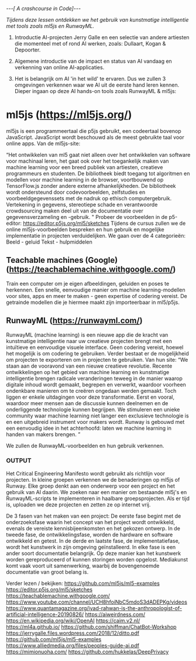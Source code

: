 *---[ A crashcourse in Code]---*

*Tijdens deze lessen ontdekken we het gebruik van kunstmatige intelligentie met tools zoals ml5js en RunwayML.*

1. Introductie AI-projecten Jerry Galle en een selectie van andere artiesten die momenteel met of rond AI werken, 
zoals: Dullaart, Kogan & Depoorter.

2. Algemene introductie van de impact en status van AI vandaag en verkenning van online AI-applicaties.

3. Het is belangrijk om AI 'in het wild' te ervaren. Dus we zullen 3 omgevingen verkennen waar we AI uit de eerste hand 
leren kennen. Dieper ingaan op deze AI hands-on tools zoals RunwayML & ml5js:

# ml5js (https://ml5js.org/)
ml5js is een programmeertaal die p5js gebruikt, een codeertaal bovenop JavaScript. JavaScript wordt beschouwd als de meest 
gebruikte taal voor online apps. Van de ml5js-site:
 
“Het ontwikkelen van ml5 gaat niet alleen over het ontwikkelen van software voor machinaal leren, het gaat ook over het 
toegankelijk maken van machine learning voor een breed publiek van artiesten, creatieve programmeurs en studenten. De 
bibliotheek biedt toegang tot algoritmen en modellen voor machine learning in de browser, voortbouwend op TensorFlow.js 
zonder andere externe afhankelijkheden.
De bibliotheek wordt ondersteund door codevoorbeelden, zelfstudies en voorbeeldgegevenssets met de nadruk op ethisch 
computergebruik. Vertekening in gegevens, stereotiepe schade en verantwoorde crowdsourcing maken deel uit van de 
documentatie over gegevensverzameling en -gebruik. "
Probeer de voorbeelden in de p5-editor: https://editor.p5js.org/ml5/sketches
Tijdens de cursus zullen we de online ml5js-voorbeelden bespreken en hun gebruik en mogelijke implementatie in projecten 
verduidelijken. We gaan over de 4 categorieën: Beeld - geluid Tekst - hulpmiddelen

## Teachable machines (Google) (https://teachablemachine.withgoogle.com/)
Train een computer om je eigen afbeeldingen, geluiden en poses te herkennen.
Een snelle, eenvoudige manier om machine learning-modellen voor sites, apps en meer te maken - geen expertise of 
codering vereist. De getrainde modellen die je hiermee maakt zijn importeerbaar in ml5/p5js.

## RunwayML (https://runwayml.com/)
RunwayML (machine learning) is een nieuwe app die de kracht van kunstmatige intelligentie naar uw creatieve projecten brengt 
met een intuïtieve en eenvoudige visuele interface. Geen codering vereist, hoewel het mogelijk is om codering te gebruiken. 
Verder bestaat er de mogelijkheid om projecten te exporteren om in projecten te gebruiken.
Van hun site: “We staan aan de vooravond van een nieuwe creatieve revolutie. Recente ontwikkelingen op het gebied van 
machine learning en kunstmatige intelligentie brengen radicale veranderingen teweeg in de manier waarop digitale inhoud 
wordt gemaakt, begrepen en verwerkt, waardoor voorheen ondenkbare manieren om te creëren ongedaan werden gemaakt. Toch 
liggen er enkele uitdagingen voor deze transformatie. Eerst en vooral, waardoor meer mensen aan de discussie kunnen 
deelnemen en de onderliggende technologie kunnen begrijpen. We stimuleren een unieke community waar machine learning 
niet langer een exclusieve technologie is en een uitgebreid instrument voor makers wordt. Runway is gebouwd met een 
eenvoudig idee in het achterhoofd: laten we machine learning in handen van makers brengen. ”

We zullen de RunwayML-voorbeelden en hun gebruik verkennen.

### OUTPUT
Het Critical Engineering Manifesto wordt gebruikt als richtlijn voor projecten.
In kleine groepen verkennen we de benaderingen op ml5js of Runway.
Elke groep denkt aan een onderwerp voor een project en het gebruik van AI daarin.
We zoeken naar een manier om bestaande ml5j's en RunwayML-scripts te implementeren in haalbare groepsprojecten.
Als er tijd is, uploaden we deze projecten en zetten ze op internet vrij.

De 3 fasen van het maken van een project:
De eerste fase begint met de onderzoeksfase waarin het concept van het project wordt ontwikkeld, evenals de vereiste 
kennisbijeenkomsten en het gekozen ontwerp. In de tweede fase, de ontwikkelingsfase, worden de hardware en software 
ontwikkeld en getest. In de derde en laatste fase, de implementatiefase, wordt het kunstwerk in zijn omgeving 
geïnstalleerd. In elke fase is een ander soort documentatie belangrijk. Op deze manier kan het kunstwerk worden 
gereproduceerd of kunnen storingen worden opgelost. Mediakunst komt vaak voort uit samenwerking, waarbij de 
bovengenoemde documentatie van groot belang is.

Verder lezen / bekijken:
https://github.com/ml5js/ml5-examples
https://editor.p5js.org/ml5/sketches
https://teachablemachine.withgoogle.com/
https://www.youtube.com/channel/UCH8hfoiNbC5mdoS3dADEPKg/videos
https://www.quantamagazine.org/iyad-rahwan-is-the-anthropologist-of-artificial-intelligence-20190826/
https://aiweirdness.com/
https://en.wikipedia.org/wiki/OpenAI
https://caim.v2.nl/
https://ml4a.github.io/
https://github.com/shiffman/ChatBot-Workshop
https://jerrygalle.files.wordpress.com/2018/12/ditto.pdf
https://github.com/ml5js/ml5-examples
https://www.alliedmedia.org/files/peoples-guide-ai.pdf
https://mimionuoha.com/
https://github.com/hukkelas/DeepPrivacy
